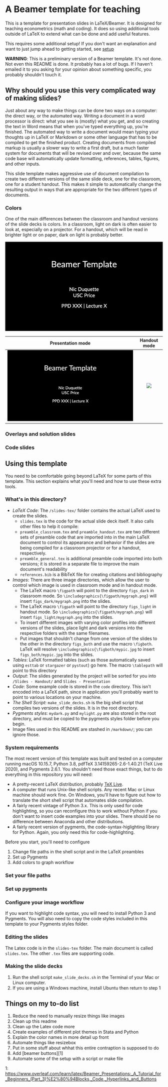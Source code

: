 # A Beamer template for teaching

This is a template for presentation slides in LaTeX/Beamer. It is designed
for teaching econometrics (math and coding). It does so using additional
tools outside of LaTeX to extend what can be done and add useful features.

This requires some additional setup! If you don't want an explanation and
want to just jump ahead to getting started, see [setup](#setup)

**WARNING**: This is a preliminary version of a Beamer template.
It's not done. Not even this
README is done. It probably has a lot of bugs. If I haven't emailed it to you
asking for your opinion about something specific, you probably shouldn't
touch it.

## Why should you use this very complicated way of making slides?

Just about any way to make things can be done two ways on a computer: the
direct way, or the automated way. Writing a document in a word processor is
direct: what you see is (mostly) what you get, and so creating the text in
Word means that when you've typed everything up, you're finished. The automated
way to write a document would mean typing your thoughts up in LaTeX or Markdown
or some other language that has to be compiled to get the finished product.
Creating documents from compiled markup is usually a slower way to write a
first draft, but a much faster system for documents that will be revised over
and over, because the same code base will automatically update formatting,
references, tables, figures, and other inputs.

This slide template makes aggressive use of document compilation to create
two different versions of the same slide deck, one for the classroom,
one for a student handout. This makes it simple to automatically change
the resulting output in ways that are appropriate for the two different
types of documents.

### Colors

One of the main differences between the classroom and handout versions
of the slide decks is colors. In a classroom, light on dark is often
easier to look at, especially on a projector. For a handout, which will
be read in brighter light or on paper, dark on light is probably better.

![](markdown/slides_presentation1.jpg)


| Presentation mode | Handout mode |
| :--: | :--: |
| ![](markdown/slides_presentation1.jpg) | ![](markdown/slides_handout11.jpg) |



### Overlays and solution slides


### Code slides

## <a name="setup"></a>Using this template

You need to be comfortable going beyond LaTeX for some parts of this template.
This section explains what you'll need and how to use these extra tools.

### What's in this directory?
+ *LaTeX Code*: The `/slides-tex/` folder contains the actual LaTeX used to
	create the slides.
	- `slides.tex` is the code for the actual slide deck itself. It also calls
		other files to help it compile:
	- `preamble_classroom.tex` and `preamble_handout.tex` are two different
		sets of preamble code that are imported into in the main LaTeX document
		to control its appearance and behavior if the slides are being
		compiled for a classroom projector or for a handout, respectively.
	- `preamble_general.tex` is additional preamble code imported into
		both versions; it is stored in a separate file to improve the
		main document's readability
	- `references.bib` is a BibTeX file for creating citations and bibliography
+ *Images*: There are three image directories, which allow the user to control
		which image is used in classroom mode and in handout mode.
	- The LaTeX macro `\figpath` will point to the directory `figs_dark`
		in classroom mode. So `\includegraphics{\figpath/mygraph.png}`
		will insert `figs_dark/mygraph.png` into the slides.
	- The LaTeX macro `\figpath` will point to the directory `figs_light`
		in handout mode. So `\includegraphics{\figpath/mygraph.png}`
		will insert `figs_light/mygraph.png` into the slides.
	- To insert different images with varying color profiles into different
		versions of the slides, place light and dark versions into the
		respective folders with the same filenames.
	- Put images that shouldn't change from one version of the slides to
		the other in the directory `figs_both` and use the macro `\figboth`.
		LaTeX will resolve `\includegraphics{\figboth/mypic.jpg`
		to insert `figs_both/mypic.jpg` into the slides.
+ *Tables*: LaTeX formatted tables (such as those automatically saved
		using `esttab` or `stargazer` or `pystout`) go here.
		The macro `\tablepath` will point to this directory
+ *Output*: The slides generated by the project will be sorted for you
	into `/Slides - Handout/` and `Slides - Presentation`
+ *Code*: Some example code is stored in the `code` directory. This isn't
		encoded into a LaTeX path, since in application you'll probably
		want to point to various locations on your machine.
+ *The Shell Script*: `make_slide_decks.sh` is the big shell script that
		compiles two versions of the slides. It is in the root directory.
+ *Pygments styles*: `mydark.py` and `mylight.py` are also stored in
	the root directory, and must be copied to the pygments styles folder
	before you begin.
+ Image files used in this README are stashed in `/markdown/`; you can
	ignore those.

### System requirements

The most recent version of this template was built and tested on a
computer running macOS 10.15.7, Python 3.8, pdfTeX 3.14159265-2.6-1.40.21 (TeX Live 2020),
and Pygments 2.6.1. You shouldn't need those exact things, but to do
everything in this repository you will need:
- A pretty-recent LaTeX distribution, probably [TeX Live](https://tug.org/texlive/).
- A computer that runs Unix-like shell scripts. Any recent Mac or Linux
	machine should work fine. On Windows, you'll have to figure out how to
	translate the short shell script that automates slide compilation.
- A fairly recent vintage of Python 3.x. This is only used for code highlighting,
	so you can reconfigure this to work without Python if you don't want
	to insert code examples into your slides. There should be no difference
	between Anaconda and other distributions.
- A fairly recent version of pygments, the code-syntax-higlighting library for
	Python. Again, you only need this for code-highlighting.

Before you start, you'll need to configure
1. Change file paths in the shell script and in the LaTeX preambles
2. Set up Pygments
3. Add colors to graph workflow


### Set your file paths




### Set up pygments



### Configure your image workflow

If you want to highlight code syntax, you will need to install Python 3
and Pygments. You will also need to copy the code styles included in
this template to your Pygments styles folder.

### Editing the slides

The Latex code is in the `slides-tex` folder. The main document is called
`slides.tex`. The other `.tex` files are supporting code.

### Making the slide decks

1. Run the shell script `make_slide_decks.sh` in the Terminal of your Mac or
Linux computer.
2. If you are using a Windows machine, install Ubuntu then return to step 1

## Things on my to-do list
1. Reduce the need to manually resize things like images
2. Clean up this readme
3. Clean up the Latex code more
4. Create examples of different plot themes in Stata and Python
5. Explain the color names in more detail up front
6. Automate things like resizebox
7. Put in some stuff about whhat this entire contraption is supposed to do
8. Add [beamer buttons][1]
9. Automate some of the setup with a script or make file

1: https://www.overleaf.com/learn/latex/Beamer_Presentations:_A_Tutorial_for_Beginners_(Part_3)%E2%80%94Blocks,_Code,_Hyperlinks_and_Buttons
